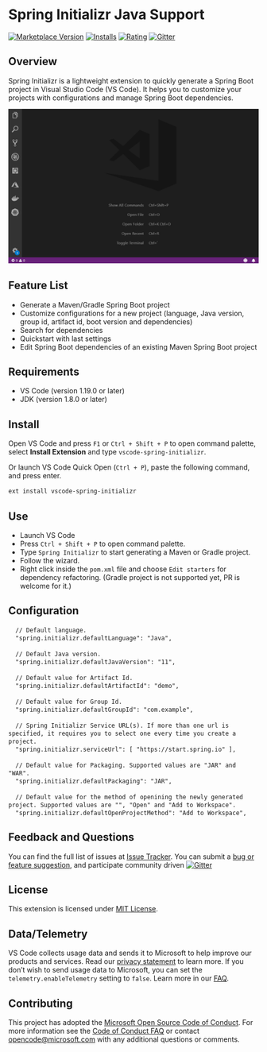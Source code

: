 # Spring Initializr Java Support

[![Marketplace Version](https://img.shields.io/visual-studio-marketplace/v/vscjava.vscode-spring-initializr.svg)](https://marketplace.visualstudio.com/items?itemName=vscjava.vscode-spring-initializr)
[![Installs](https://img.shields.io/visual-studio-marketplace/i/vscjava.vscode-spring-initializr.svg)](https://marketplace.visualstudio.com/items?itemName=vscjava.vscode-spring-initializr)
[![Rating](https://img.shields.io/visual-studio-marketplace/r/vscjava.vscode-spring-initializr.svg)](https://marketplace.visualstudio.com/items?itemName=vscjava.vscode-spring-initializr)
[![Gitter](https://badges.gitter.im/DevDivSpring/Lobby.svg)](https://gitter.im/DevDivSpring/Lobby)

## Overview

Spring Initializr is a lightweight extension to quickly generate a Spring Boot
project in Visual Studio Code (VS Code). It helps you to customize your projects
with configurations and manage Spring Boot dependencies.

![Screenshot](images/spring-initializr-vsc.gif)

## Feature List

-   Generate a Maven/Gradle Spring Boot project
-   Customize configurations for a new project (language, Java version, group
    id, artifact id, boot version and dependencies)
-   Search for dependencies
-   Quickstart with last settings
-   Edit Spring Boot dependencies of an existing Maven Spring Boot project

## Requirements

-   VS Code (version 1.19.0 or later)
-   JDK (version 1.8.0 or later)

## Install

Open VS Code and press `F1` or `Ctrl + Shift + P` to open command palette,
select **Install Extension** and type `vscode-spring-initializr`.

Or launch VS Code Quick Open (`Ctrl + P`), paste the following command, and
press enter.

```bash
ext install vscode-spring-initializr
```

## Use

-   Launch VS Code
-   Press `Ctrl + Shift + P` to open command palette.
-   Type `Spring Initializr` to start generating a Maven or Gradle project.
-   Follow the wizard.
-   Right click inside the `pom.xml` file and choose `Edit starters` for
    dependency refactoring. (Gradle project is not supported yet, PR is welcome
    for it.)

## Configuration

```
  // Default language.
  "spring.initializr.defaultLanguage": "Java",

  // Default Java version.
  "spring.initializr.defaultJavaVersion": "11",

  // Default value for Artifact Id.
  "spring.initializr.defaultArtifactId": "demo",

  // Default value for Group Id.
  "spring.initializr.defaultGroupId": "com.example",

  // Spring Initializr Service URL(s). If more than one url is specified, it requires you to select one every time you create a project.
  "spring.initializr.serviceUrl": [ "https://start.spring.io" ],

  // Default value for Packaging. Supported values are "JAR" and "WAR".
  "spring.initializr.defaultPackaging": "JAR",

  // Default value for the method of openining the newly generated project. Supported values are "", "Open" and "Add to Workspace".
  "spring.initializr.defaultOpenProjectMethod": "Add to Workspace",
```

## Feedback and Questions

You can find the full list of issues at
[Issue Tracker](https://github.com/Microsoft/vscode-spring-initializr/issues).
You can submit a
[bug or feature suggestion](https://github.com/Microsoft/vscode-spring-initializr/issues/new),
and participate community driven
[![Gitter](https://badges.gitter.im/DevDivSpring/Lobby.svg)](https://gitter.im/DevDivSpring/Lobby?source=orgpage)

## License

This extension is licensed under [MIT License](./LICENSE.txt).

## Data/Telemetry

VS Code collects usage data and sends it to Microsoft to help improve our
products and services. Read our
[privacy statement](http://go.microsoft.com/fwlink/?LinkId=521839) to learn
more. If you don’t wish to send usage data to Microsoft, you can set the
`telemetry.enableTelemetry` setting to `false`. Learn more in our
[FAQ](https://code.visualstudio.com/docs/supporting/faq#_how-to-disable-telemetry-reporting).

## Contributing

This project has adopted the
[Microsoft Open Source Code of Conduct](https://opensource.microsoft.com/codeofconduct/).
For more information see the
[Code of Conduct FAQ](https://opensource.microsoft.com/codeofconduct/faq/) or
contact [opencode@microsoft.com](mailto:opencode@microsoft.com) with any
additional questions or comments.
